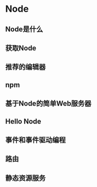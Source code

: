 # Node

## Node是什么
## 获取Node
## 推荐的编辑器
## npm
## 基于Node的简单Web服务器
## Hello Node
## 事件和事件驱动编程
## 路由
## 静态资源服务





